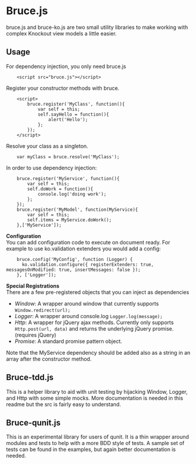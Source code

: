 # Bruce.js #
bruce.js and bruce-ko.js are two small utility libraries to make working with complex Knockout view models a little easier.

## Usage ##
For dependency injection, you only need bruce.js  
```  
    <script src="bruce.js"></script>
```  

Register your constructor methods with bruce.  
```  
    <script>
        bruce.register('MyClass', function(){
            var self = this;
            self.sayHello = function(){
                alert('Hello');
            };
        });
    </script>
```  

Resolve your class as a singleton.  
```
    var myClass = bruce.resolve('MyClass');
```  

In order to use dependency injection:  
```  
    bruce.register('MyService', function(){
        var self = this;
        self.doWork = function(){
            console.log('doing work');
        };
    });
    bruce.register('MyModel', function(MyService){
        var self = this;
        self.items = MyService.doWork();
    },['MyService']);
```  

**Configuration**  
You can add configuration code to execute on document ready. For example to use ko.validation extenders you would add a config:
```  
    bruce.config('MyConfig', function (Logger) {
      ko.validation.configure({ registerExtenders: true, messagesOnModified: true, insertMessages: false });
    }, ['Logger']);
````  

**Special Registrations**  
There are a few pre-registered objects that you can inject as dependencies  
 -  *Window*: A wrapper around window that currently supports ```Window.redirect(url);```  
 -  *Logger*: A wrapper around console.log ```Logger.log(message);```  
 -  *Http*: A wrapper for jQuery ajax methods. Currently only supports ```Http.post(url, data)``` and returns the underlying jQuery promise.(requires jQuery)  
 -  *Promise*: A standard promise pattern object.  

Note that the MyService dependency should be added also as a string in an array after the constructor method.

## Bruce-tdd.js ##
This is a helper library to aid with unit testing by hijacking Window, Logger, and Http with some simple mocks. More documentation is needed in this readme but the src is fairly easy to understand.

## Bruce-qunit.js ##
This is an experimental library for users of qunit. It is a thin wrapper around modules and tests to help with a more BDD style of tests. A sample set of tests can be found in the examples, but again better documentation is needed.
